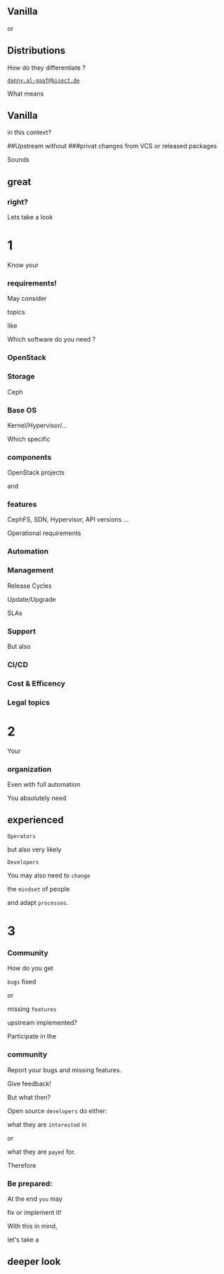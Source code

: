 ## Vanilla
or 
## Distributions
How do they differentiate ?

[`danny.al-gaaf@bisect.de`](mailto:danny.al-gaaf@bisect.de)


<!-- Slide -->
What means
## Vanilla
in this context? 


<!-- Slide -->
##Upstream
without <!-- .element class="fragment" -->
###privat changes <!-- .element class="fragment" -->
from VCS or released packages <!-- .element class="fragment" -->


<!-- Slide -->
Sounds
## great
### right?


<!-- Slide -->
Lets take a look


<!-- Slide -->
# 1
Know your <!-- .element class="fragment" -->
### requirements! <!-- .element class="fragment" -->


<!-- Slide -->
May consider

topics 

like


<!-- Slide -->
Which software do you need ?
### OpenStack <!-- .element class="fragment" -->
### Storage <!-- .element class="fragment" -->
Ceph <!-- .element class="fragment" -->
### Base OS <!-- .element class="fragment" -->
Kernel/Hypervisor/... <!-- .element class="fragment" -->


<!-- Slide -->
Which specific
### components <!-- .element class="fragment" data-fragment-index="1"--> 
OpenStack projects <!-- .element class="fragment" data-fragment-index="1"-->

and <!-- .element class="fragment" data-fragment-index="2"-->
### features <!-- .element class="fragment" data-fragment-index="3"--> 
CephFS, SDN, Hypervisor, API versions ... <!-- .element class="fragment" data-fragment-index="3"-->


<!-- Slide -->
Operational requirements
### Automation <!-- .element class="fragment" -->
### Management <!-- .element class="fragment" -->
Release Cycles <!-- .element class="fragment" -->

Update/Upgrade <!-- .element class="fragment" -->

SLAs <!-- .element class="fragment" -->

### Support <!-- .element class="fragment" -->


<!-- Slide -->
But also
### CI/CD <!-- .element class="fragment" -->
### Cost & Efficency <!-- .element class="fragment" -->
### Legal topics <!-- .element class="fragment" -->


<!-- Slide -->
# 2
Your <!-- .element class="fragment" data-fragment-index="1" -->
### organization <!-- .element class="fragment" data-fragment-index="1" -->


<!-- Slide -->
Even with full automation


<!-- Slide -->
You absolutely need 
## experienced <!-- .element class="fragment" -->
`Operators` <!-- .element class="fragment" -->

but also very likely <!-- .element class="fragment" -->

`Developers` <!-- .element class="fragment" -->


<!-- Slide -->
You may also need to `change`

the `mindset` of people

and adapt `processes`.


<!-- Slide -->
# 3
### Community


<!-- Slide -->
How do you get 

`bugs` fixed

or 

missing `features` 

upstream implemented?


<!-- Slide -->
Participate in the 

### community

Report your bugs and missing features. <!-- .element class="fragment" -->

Give feedback! <!-- .element class="fragment" -->


<!-- Slide -->
But what then?

Open source `developers` do either:

what they are <!-- .element class="fragment" data-fragment-index="1"--> `interested` <!-- .element class="fragment" data-fragment-index="1"--> in <!-- .element class="fragment" data-fragment-index="1"-->

or <!-- .element class="fragment" data-fragment-index="2"-->

what they are <!-- .element class="fragment" data-fragment-index="2"--> `payed` <!-- .element class="fragment" data-fragment-index="2"--> for. <!-- .element class="fragment" data-fragment-index="2"-->


<!-- Slide -->
Therefore 

### Be prepared: 

At the end <!-- .element class="fragment" data-fragment-index="1"--> `you` <!-- .element class="fragment" data-fragment-index="1"--> may <!-- .element class="fragment" data-fragment-index="1"-->

fix or implement it! <!-- .element class="fragment" data-fragment-index="1"-->


<!-- Slide -->
With this in mind,

let's take a 

## deeper look

